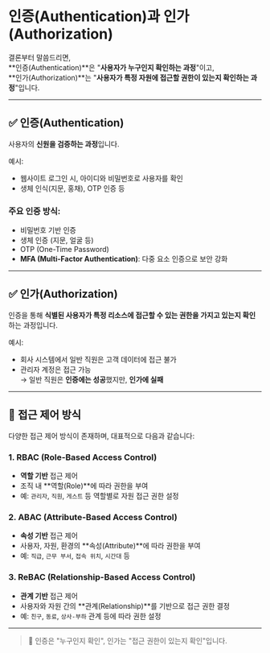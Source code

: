 # 인증(Authentication)과 인가(Authorization)

결론부터 말씀드리면,  
**인증(Authentication)**은 "**사용자가 누구인지 확인하는 과정**"이고,  
**인가(Authorization)**는 "**사용자가 특정 자원에 접근할 권한이 있는지 확인하는 과정**"입니다.

---

## ✅ 인증(Authentication)

사용자의 **신원을 검증하는 과정**입니다.

예시:
- 웹사이트 로그인 시, 아이디와 비밀번호로 사용자를 확인
- 생체 인식(지문, 홍채), OTP 인증 등

### 주요 인증 방식:
- 비밀번호 기반 인증
- 생체 인증 (지문, 얼굴 등)
- OTP (One-Time Password)
- **MFA (Multi-Factor Authentication)**: 다중 요소 인증으로 보안 강화

---

## ✅ 인가(Authorization)

인증을 통해 **식별된 사용자가 특정 리소스에 접근할 수 있는 권한을 가지고 있는지 확인**하는 과정입니다.

예시:
- 회사 시스템에서 일반 직원은 고객 데이터에 접근 불가
- 관리자 계정은 접근 가능  
→ 일반 직원은 **인증에는 성공**했지만, **인가에 실패**

---

## 🔐 접근 제어 방식

다양한 접근 제어 방식이 존재하며, 대표적으로 다음과 같습니다:

### 1. RBAC (Role-Based Access Control)
- **역할 기반** 접근 제어
- 조직 내 **역할(Role)**에 따라 권한을 부여
- 예: `관리자`, `직원`, `게스트` 등 역할별로 자원 접근 권한 설정

### 2. ABAC (Attribute-Based Access Control)
- **속성 기반** 접근 제어
- 사용자, 자원, 환경의 **속성(Attribute)**에 따라 권한을 부여
- 예: `직급`, `근무 부서`, `접속 위치`, `시간대` 등

### 3. ReBAC (Relationship-Based Access Control)
- **관계 기반** 접근 제어
- 사용자와 자원 간의 **관계(Relationship)**를 기반으로 접근 권한 결정
- 예: `친구`, `동료`, `상사-부하` 관계 등에 따라 권한 설정

---

> 🔎 인증은 "누구인지 확인", 인가는 "접근 권한이 있는지 확인"입니다.

